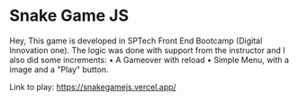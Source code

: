 # Snake Game JS
 
Hey,
This game is developed in SPTech Front End Bootcamp (Digital Innovation one). The logic was done with support from the instructor and I also did some increments:
• A Gameover with reload
• Simple Menu, with a image and a "Play" button.

Link to play: https://snakegamejs.vercel.app/
